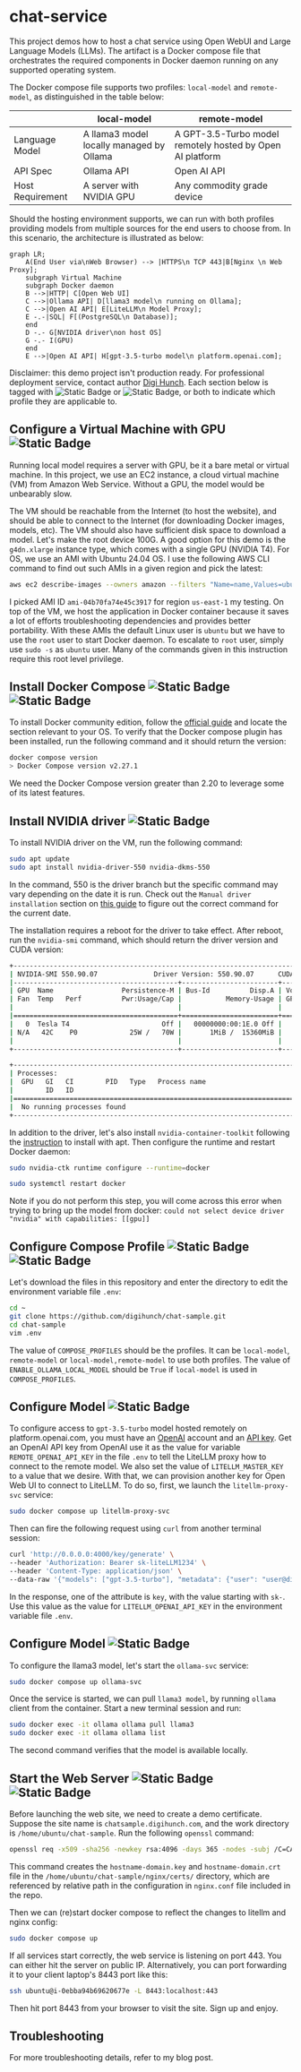 # chat-service

This project demos how to host a chat service using Open WebUI and Large Language Models (LLMs). The artifact is a Docker compose file that orchestrates the required components in Docker daemon running on any supported operating system. 

The Docker compose file supports two profiles: `local-model` and `remote-model`, as distinguished in the table below:


|  | local-model  | remote-model |
|---------|-------------|--------------|
| Language Model | A llama3 model locally managed by Ollama | A GPT-3.5-Turbo model remotely hosted by Open AI platform |
| API Spec | Ollama API | Open AI API |
| Host Requirement | A server with NVIDIA GPU | Any commodity grade device  |

Should the hosting environment supports, we can run with both profiles providing models from multiple sources for the end users to choose from. In this scenario, the architecture is illustrated as below:

```mermaid
graph LR;
    A(End User via\nWeb Browser) --> |HTTPS\n TCP 443|B[Nginx \n Web Proxy];
    subgraph Virtual Machine
    subgraph Docker daemon
    B -->|HTTP| C[Open Web UI]
    C -->|Ollama API| D[llama3 model\n running on Ollama];
    C -->|Open AI API| E[LiteLLM\n Model Proxy];
    E -.-|SQL| F[(PostgreSQL\n Database)];
    end
    D -.- G[NVIDIA driver\non host OS]
    G -.- I(GPU)
    end
    E -->|Open AI API| H[gpt-3.5-turbo model\n platform.openai.com];
```
Disclaimer: this demo project isn't production ready. For professional deployment service, contact author [Digi Hunch](https://www.digihunch.com/). Each section below is tagged with ![Static Badge](https://img.shields.io/badge/local--model-blue) or ![Static Badge](https://img.shields.io/badge/remote--model-darkgreen), or both to indicate which profile they are applicable to.


## Configure a Virtual Machine with GPU ![Static Badge](https://img.shields.io/badge/local--model-blue)

Running local model requires a server with GPU, be it a bare metal or virtual machine. In this project, we use an EC2 instance, a cloud virtual machine (VM) from Amazon Web Service. Without a GPU, the model would be unbearably slow.

The VM should be reachable from the Internet (to host the website), and should be able to connect to the Internet (for downloading Docker images, models, etc). The VM should also have sufficient disk space to download a model. Let's make the root device 100G. A good option for this demo is the `g4dn.xlarge` instance type, which comes with a single GPU (NVIDIA T4). For OS, we use an AMI with Ubuntu 24.04 OS. I use the following AWS CLI command to find out such AMIs in a given region and pick the latest:

```sh
aws ec2 describe-images --owners amazon --filters "Name=name,Values=ubuntu/images/hvm-ssd-gp3/ubuntu-noble-24.04-amd64-server-*" --query 'Images[].{ImageId:ImageId, Name:Name}|sort_by(@,&Name)' --output table --region us-east-1
```

I picked AMI ID `ami-04b70fa74e45c3917` for region `us-east-1` my testing. On top of the VM, we host the application in Docker container because it saves a lot of efforts troubleshooting dependencies and provides better portability. With these AMIs the default Linux user is `ubuntu` but we have to use the `root` user to start Docker daemon. To escalate to `root` user, simply use `sudo -s` as `ubuntu` user. Many of the commands given in this instruction require this root level privilege. 

## Install Docker Compose ![Static Badge](https://img.shields.io/badge/local--model-blue) ![Static Badge](https://img.shields.io/badge/remote--model-darkgreen)

To install Docker community edition, follow the [official guide](https://docs.docker.com/engine/install/) and locate the section relevant to your OS. To verify that the Docker compose plugin has been installed, run the following command and it should return the version:
```sh
docker compose version
> Docker Compose version v2.27.1
```
We need the Docker Compose version greater than 2.20 to leverage some of its latest features.


## Install NVIDIA driver ![Static Badge](https://img.shields.io/badge/local--model-blue)

To install NVIDIA driver on the VM, run the following command:
```sh
sudo apt update
sudo apt install nvidia-driver-550 nvidia-dkms-550
```

In the command, 550 is the driver branch but the specific command may vary depending on the date it is run. Check out the `Manual driver installation` section on [this guide](https://ubuntu.com/server/docs/nvidia-drivers-installation) to figure out the correct command for the current date.

The installation requires a reboot for the driver to take effect. After reboot, run the `nvidia-smi` command, which should return the driver version and CUDA version:
```sh
+-----------------------------------------------------------------------------------------+
| NVIDIA-SMI 550.90.07              Driver Version: 550.90.07      CUDA Version: 12.4     |
|-----------------------------------------+------------------------+----------------------+
| GPU  Name                 Persistence-M | Bus-Id          Disp.A | Volatile Uncorr. ECC |
| Fan  Temp   Perf          Pwr:Usage/Cap |           Memory-Usage | GPU-Util  Compute M. |
|                                         |                        |               MIG M. |
|=========================================+========================+======================|
|   0  Tesla T4                       Off |   00000000:00:1E.0 Off |                    0 |
| N/A   42C    P0             25W /   70W |       1MiB /  15360MiB |      8%      Default |
|                                         |                        |                  N/A |
+-----------------------------------------+------------------------+----------------------+

+-----------------------------------------------------------------------------------------+
| Processes:                                                                              |
|  GPU   GI   CI        PID   Type   Process name                              GPU Memory |
|        ID   ID                                                               Usage      |
|=========================================================================================|
|  No running processes found                                                             |
+-----------------------------------------------------------------------------------------+
```

In addition to the driver, let's also install `nvidia-container-toolkit` following the [instruction](https://docs.nvidia.com/datacenter/cloud-native/container-toolkit/latest/install-guide.html#installing-with-apt) to install with apt. Then configure the runtime and restart Docker daemon:

```sh
sudo nvidia-ctk runtime configure --runtime=docker

sudo systemctl restart docker
```
Note if you do not perform this step, you will come across this error when trying to bring up the model from docker:
`could not select device driver "nvidia" with capabilities: [[gpu]]`

## Configure Compose Profile ![Static Badge](https://img.shields.io/badge/local--model-blue) ![Static Badge](https://img.shields.io/badge/remote--model-darkgreen)

Let's download the files in this repository and enter the directory to edit the environment variable file `.env`:
```sh
cd ~
git clone https://github.com/digihunch/chat-sample.git
cd chat-sample
vim .env
```
The value of `COMPOSE_PROFILES` should be the profiles. It can be `local-model`, `remote-model` or `local-model,remote-model` to use both profiles. The value of `ENABLE_OLLAMA_LOCAL_MODEL` should be `True` if `local-model` is used in `COMPOSE_PROFILES`.

## Configure Model ![Static Badge](https://img.shields.io/badge/remote--model-darkgreen)

To configure access to `gpt-3.5-turbo` model hosted remotely on platform.openai.com, you must have an [OpenAI](https://platform.openai.com/) account and an [API key](https://help.openai.com/en/articles/4936850-where-do-i-find-my-openai-api-key). Get an OpenAI API key from OpenAI use it as the value for variable `REMOTE_OPENAI_API_KEY` in the file `.env` to tell the LiteLLM proxy how to connect to the remote model. We also set the value of `LITELLM_MASTER_KEY` to a value that we desire. With that, we can provision another key for Open Web UI to connect to LiteLLM. To do so, first, we launch the `litellm-proxy-svc` service: 

```sh
sudo docker compose up litellm-proxy-svc
```
Then can fire the following request using `curl` from another terminal session:
```sh
curl 'http://0.0.0.0:4000/key/generate' \
--header 'Authorization: Bearer sk-liteLLM1234' \
--header 'Content-Type: application/json' \
--data-raw '{"models": ["gpt-3.5-turbo"], "metadata": {"user": "user@digihunch.com"}}'
```
In the response, one of the attribute is `key`, with the value starting with `sk-`. Use this value as the value for `LITELLM_OPENAI_API_KEY` in the environment variable file `.env`.


## Configure Model ![Static Badge](https://img.shields.io/badge/local--model-blue)

To configure the llama3 model, let's start the `ollama-svc` service:
```sh
sudo docker compose up ollama-svc
```
Once the service is started, we can pull `llama3 model`, by running `ollama` client from the container. Start a new terminal session and run:
```sh
sudo docker exec -it ollama ollama pull llama3
sudo docker exec -it ollama ollama list
```
The second command verifies that the model is available locally. 

## Start the Web Server ![Static Badge](https://img.shields.io/badge/local--model-blue) ![Static Badge](https://img.shields.io/badge/remote--model-darkgreen)
Before launching the web site, we need to create a demo certificate. Suppose the site name is `chatsample.digihunch.com`, and the work directory is `/home/ubuntu/chat-sample`. Run the following `openssl` command:
```sh
openssl req -x509 -sha256 -newkey rsa:4096 -days 365 -nodes -subj /C=CA/ST=Ontario/L=Waterloo/O=Digihunch/OU=Development/CN=chatsample.digihunch.com/emailAddress=chatsample@digihunch.com -keyout /home/ubuntu/chat-sample/nginx/certs/hostname-domain.key -out /home/ubuntu/chat-sample/nginx/certs/hostname-domain.crt
```
This command creates the `hostname-domain.key` and `hostname-domain.crt` file in the `/home/ubuntu/chat-sample/nginx/certs/` directory, which are referenced by relative path in the configuration in `nginx.conf` file included in the repo.

Then we can (re)start docker compose to reflect the changes to litellm and nginx config:

```sh
sudo docker compose up
```
If all services start correctly, the web service is listening on port 443. You can either hit the server on public IP. Alternatively, you can port forwarding it to your client laptop's 8443 port like this:
```bash
ssh ubuntu@i-0ebba94b69620677e -L 8443:localhost:443
```
Then hit port 8443 from your browser to visit the site. Sign up and enjoy.

## Troubleshooting

For more troubleshooting details, refer to my blog post.